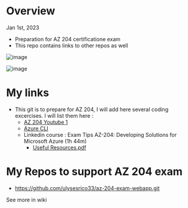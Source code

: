 # Overview

Jan 1st, 2023

- Preparation for AZ 204 certificatione exam
- This repo contains links to other repos as well

![image](https://user-images.githubusercontent.com/16261895/210415556-c76b161f-d9b6-4839-8368-1b97bc33f00d.png)

![image](https://user-images.githubusercontent.com/16261895/210417435-14bc9f32-8621-4e05-844a-6da889566623.png)




# My links

- This git is to prepare for AZ 204, I will add here several coding excercises. I will list them here :
   - [AZ 204 Youtube 1](https://youtu.be/anef67apIEA)
   - [Azure CLI](https://k21academy.com/microsoft-azure/azure-cli-commands/)
   - Linkedin course : Exam Tips AZ-204: Developing Solutions for Microsoft Azure (1h 44m)
      - [Useful Resources.pdf](https://github.com/ulysesrico33/az-204-exam/files/10339045/Useful.Resources.pdf)
   

   
# My Repos to support AZ 204 exam

- https://github.com/ulysesrico33/az-204-exam-webapp.git


See more in wiki

